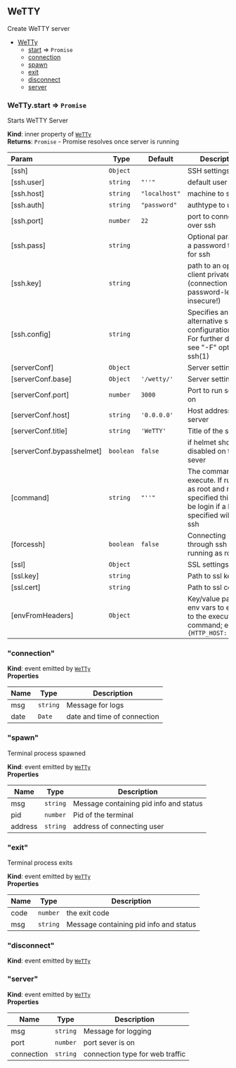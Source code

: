 ## WeTTY

Create WeTTY server

- [WeTTy](#module_WeTTy)
  - [start](#module_WeTTy..start) ⇒ `Promise`
  - [connection](#event_connection)
  - [spawn](#event_spawn)
  - [exit](#event_exit)
  - [disconnect](#event_disconnect)
  - [server](#event_server)

### WeTTy.start ⇒ `Promise`

Starts WeTTY Server

**Kind**: inner property of [`WeTTy`](#module_WeTTy)  
**Returns**: `Promise` - Promise resolves once server is running

| Param                     | Type      | Default       | Description                                                                                                            |
| :------------------------ | --------- | ------------- | ---------------------------------------------------------------------------------------------------------------------- |
| [ssh]                     | `Object`  |               | SSH settings                                                                                                           |
| [ssh.user]                | `string`  | `"''"`        | default user for ssh                                                                                                   |
| [ssh.host]                | `string`  | `"localhost"` | machine to ssh too                                                                                                     |
| [ssh.auth]                | `string`  | `"password"`  | authtype to use                                                                                                        |
| [ssh.port]                | `number`  | `22`          | port to connect to over ssh                                                                                            |
| [ssh.pass]                | `string`  |               | Optional param of a password to use for ssh                                                                            |
| [ssh.key]                 | `string`  |               | path to an optional client private key (connection will be password-less and insecure!)                                |
| [ssh.config]              | `string`  |               | Specifies an alternative ssh configuration file. For further details see "-F" option in ssh(1)                         |
| [serverConf]              | `Object`  |               | Server settings                                                                                                        |
| [serverConf.base]         | `Object`  | `'/wetty/'`   | Server settings                                                                                                        |
| [serverConf.port]         | `number`  | `3000`        | Port to run server on                                                                                                  |
| [serverConf.host]         | `string`  | `'0.0.0.0'`   | Host address for server                                                                                                |
| [serverConf.title]        | `string`  | `'WeTTY'`     | Title of the server                                                                                                    |
| [serverConf.bypasshelmet] | `boolean` | `false`       | if helmet should be disabled on the sever                                                                              |
| [command]                 | `string`  | `"''"`        | The command to execute. If running as root and no host specified this will be login if a host is specified will be ssh |
| [forcessh]                | `boolean` | `false`       | Connecting through ssh even if running as root                                                                         |
| [ssl]                     | `Object`  |               | SSL settings                                                                                                           |
| [ssl.key]                 | `string`  |               | Path to ssl key                                                                                                        |
| [ssl.cert]                | `string`  |               | Path to ssl cert                                                                                                       |
| [envFromHeaders]          | `Object`  |               | Key/value pairs of env vars to export to the executed command; e.g., `{HTTP_HOST:'host'}`                              |

### "connection"

**Kind**: event emitted by [`WeTTy`](#module_WeTTy)  
**Properties**

| Name | Type     | Description                 |
| ---- | -------- | --------------------------- |
| msg  | `string` | Message for logs            |
| date | `Date`   | date and time of connection |

### "spawn"

Terminal process spawned

**Kind**: event emitted by [`WeTTy`](#module_WeTTy)  
**Properties**

| Name    | Type     | Description                            |
| ------- | -------- | -------------------------------------- |
| msg     | `string` | Message containing pid info and status |
| pid     | `number` | Pid of the terminal                    |
| address | `string` | address of connecting user             |

### "exit"

Terminal process exits

**Kind**: event emitted by [`WeTTy`](#module_WeTTy)  
**Properties**

| Name | Type     | Description                            |
| ---- | -------- | -------------------------------------- |
| code | `number` | the exit code                          |
| msg  | `string` | Message containing pid info and status |

### "disconnect"

**Kind**: event emitted by [`WeTTy`](#module_WeTTy)

### "server"

**Kind**: event emitted by [`WeTTy`](#module_WeTTy)  
**Properties**

| Name       | Type     | Description                     |
| ---------- | -------- | ------------------------------- |
| msg        | `string` | Message for logging             |
| port       | `number` | port sever is on                |
| connection | `string` | connection type for web traffic |
